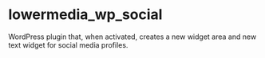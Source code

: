 lowermedia_wp_social
====================

WordPress plugin that, when activated, creates a new widget area and new text widget for social media profiles.
